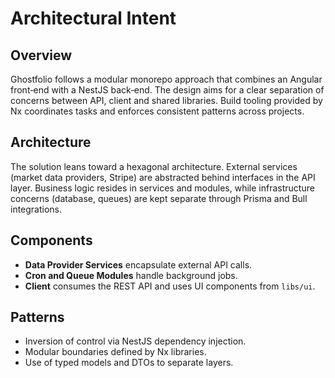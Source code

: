 # Architectural Intent

## Overview
Ghostfolio follows a modular monorepo approach that combines an Angular front‑end with a NestJS back‑end. The design aims for a clear separation of concerns between API, client and shared libraries. Build tooling provided by Nx coordinates tasks and enforces consistent patterns across projects.

## Architecture
The solution leans toward a hexagonal architecture. External services (market data providers, Stripe) are abstracted behind interfaces in the API layer. Business logic resides in services and modules, while infrastructure concerns (database, queues) are kept separate through Prisma and Bull integrations.

## Components
- **Data Provider Services** encapsulate external API calls.
- **Cron and Queue Modules** handle background jobs.
- **Client** consumes the REST API and uses UI components from `libs/ui`.

## Patterns
- Inversion of control via NestJS dependency injection.
- Modular boundaries defined by Nx libraries.
- Use of typed models and DTOs to separate layers.

<!-- Generated by: IntentAgent on 2024-05-18 -->
